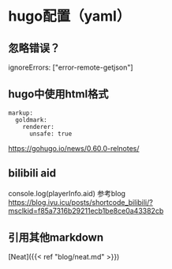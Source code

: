 # hugo配置（yaml）

## 忽略错误？
ignoreErrors: ["error-remote-getjson"]

## hugo中使用html格式
~~~
markup:
  goldmark:
    renderer:
      unsafe: true
~~~

https://gohugo.io/news/0.60.0-relnotes/

## bilibili aid
console.log(playerInfo.aid)
参考blog
https://blog.iyu.icu/posts/shortcode_bilibili/?msclkid=f85a7316b29211ecb1be8ce0a43382cb

## 引用其他markdown
[Neat]({{< ref "blog/neat.md" >}})